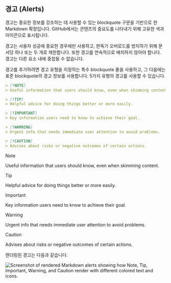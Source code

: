 ## 경고 (Alerts)
경고는 중요한 정보를 강조하는 데 사용할 수 있는 blockquote 구문을 기반으로 한 Markdown 확장입니다. GitHub에서는 콘텐츠의 중요도를 나타내기 위해 고유한 색과 아이콘으로 표시됩니다.

경고는 사용자 성공에 중요한 경우에만 사용하고, 판독기 오버로드를 방지하기 위해 문서당 하나 또는 두 개로 제한합니다. 또한 경고를 연속적으로 배치하지 않아야 합니다. 경고는 다른 요소 내에 중첩될 수 없습니다.

경고를 추가하려면 경고 유형을 지정하는 특수 blockquote 줄을 사용하고, 그 다음에는 표준 blockquote의 경고 정보를 사용합니다. 5가지 유형의 경고를 사용할 수 있습니다.

```markdown
> [!NOTE]  
> Useful information that users should know, even when skimming content.

> [!TIP]  
> Helpful advice for doing things better or more easily.

> [!IMPORTANT]  
> Key information users need to know to achieve their goal.

> [!WARNING]  
> Urgent info that needs immediate user attention to avoid problems.

> [!CAUTION]  
> Advises about risks or negative outcomes of certain actions.
```

> [!NOTE]  
> Useful information that users should know, even when skimming content.

> [!TIP]  
> Helpful advice for doing things better or more easily.

> [!IMPORTANT]  
> Key information users need to know to achieve their goal.

> [!WARNING]  
> Urgent info that needs immediate user attention to avoid problems.

> [!CAUTION]  
> Advises about risks or negative outcomes of certain actions.

렌더링된 경고는 다음과 같습니다.

![Screenshot of rendered Markdown alerts showing how Note, Tip, Important, Warning, and Caution render with different colored text and icons.](https://docs.github.com/assets/cb-24696/mw-1440/images/help/writing/alerts-rendered.webp)